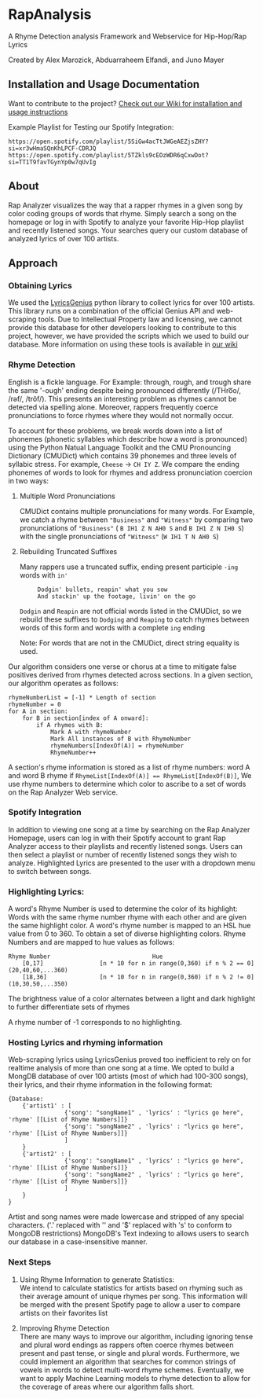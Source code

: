 # RapAnalysis

A Rhyme Detection analysis Framework and Webservice for Hip-Hop/Rap Lyrics

Created by Alex Marozick, Abduarraheem Elfandi, and Juno Mayer

## Installation and Usage Documentation
Want to contribute to the project? [Check out our Wiki for installation and usage instructions](https://github.com/alexmarozick/RapAnalysis/wiki)

Example Playlist for Testing our Spotify Integration:

    https://open.spotify.com/playlist/5SiGw4acTtJWGeAEZjsZHY?si=xr3wHmaSQnKhLPCF-CDRJQ
    https://open.spotify.com/playlist/5TZkls9cEOzWDR6qCxwDot?si=TT1T9favTGynYp0w7qUvIg

## About
Rap Analyzer visualizes the way that a rapper rhymes in a given song by color coding groups of words that rhyme. Simply search a song on the homepage or log in with Spotify to analyze your favorite Hip-Hop playlist and recently listened songs. Your searches query our custom database of analyzed lyrics of over 100 artists. 
   
## Approach 

### Obtaining Lyrics
We used the [LyricsGenius](https://github.com/johnwmillr/LyricsGenius) python library to collect lyrics for over 100 artists. This library runs on a combination of the official Genius API and web-scraping tools. Due to Intellectual Property law and licensing, we cannot provide this database for other developers looking to contribute to this project, however, we have provided the scripts which we used to build our database. More information on using these tools is available in [our wiki](https://github.com/alexmarozick/RapAnalysis/wiki)

### Rhyme Detection    
English is a fickle language. For Example: through, rough, and trough share the same '-ough' ending despite being pronounced differently (/THro͞o/, /rəf/, /trôf/). This presents an interesting problem as rhymes cannot be detected via spelling alone. Moreover, rappers frequently coerce pronunciations to force rhymes where they would not normally occur. 

To account for these problems, we break words down into a list of phonemes (phonetic syllables which describe how a word is pronounced) using the Python Natual Language Toolkit and the CMU Pronouncing Dictionary (CMUDict) which contains 39 phonemes and three levels of syllabic stress. For example, `Cheese` -> `CH IY Z`. We compare the ending phonemes of words to look for rhymes and address pronunciation coercion in two ways: 

1. Multiple Word Pronunciations

    CMUDict contains multiple pronunciations for many words. For Example, we catch a rhyme between `"Business"` and `"Witness"` by comparing two pronunciations of `"Business"` ( `B IH1 Z N AH0 S` and `B IH1 Z N IH0 S`) with the single pronunciations of `"Witness"` (`W IH1 T N AH0 S`) 

2. Rebuilding Truncated Suffixes

    Many rappers use a truncated suffix, ending present participle `-ing` words with `in'`

            Dodgin' bullets, reapin' what you sow
            And stackin' up the footage, livin' on the go
            
    `Dodgin` and `Reapin` are not official words listed in the CMUDict, so we rebuild these suffixes to `Dodging` and `Reaping` to catch rhymes between words of this form and words with a complete `ing` ending

    Note: For words that are not in the CMUDict, direct string equality is used. 
  
Our algorithm considers one verse or chorus at a time to mitigate false positives derived from rhymes detected across sections. In a given section, our algorithm operates as follows:
    
    rhymeNumberList = [-1] * Length of section
    rhymeNumber = 0
    for A in section: 
        for B in section[index of A onward]:
            if A rhymes with B: 
                Mark A with rhymeNumber
                Mark All instances of B with RhymeNumber
                rhymeNumbers[IndexOf(A)] = rhymeNumber
                RhymeNumber++

A section's rhyme information is stored as a list of rhyme numbers: word A and word B rhyme if `RhymeList[IndexOf(A)] == RhymeList[IndexOf(B)]`, We use rhyme numbers to determine which color to ascribe to a set of words on the Rap Analyzer Web service.


### Spotify Integration
In addition to viewing one song at a time by searching on the Rap Analyzer Homepage, users can log in with their Spotify account to grant Rap Analyzer access to their playlists and recently listened songs. Users can then select a playlist or number of recently listened songs they wish to analyze. Highlighted Lyrics are presented to the user with a dropdown menu to switch between songs.  


### Highlighting Lyrics:
A word's Rhyme Number is used to determine the color of its highlight: Words with the same rhyme number rhyme with each other and are given the same highlight color. A word's rhyme number is mapped to an HSL hue value from 0 to 360. To obtain a set of diverse highlighting colors. Rhyme Numbers and are mapped to hue values as follows: 
    
    Rhyme Number                             Hue
        [0,17]                [n * 10 for n in range(0,360) if n % 2 == 0]   (20,40,60,...360)         
        [18,36]               [n * 10 for n in range(0,360) if n % 2 != 0]   (10,30,50,...350)

The brightness value of a color alternates between a light and dark highlight to further differentiate sets of rhymes 

A rhyme number of -1 corresponds to no highlighting.  

### Hosting Lyrics and rhyming information
Web-scraping lyrics using LyricsGenius proved too inefficient to rely on for realtime analysis of more than one song at a time. We opted to build a MongDB database of over 100 artists (most of which had 100-300 songs), their lyrics, and their rhyme information in the following format: 

    {Database: 
        {'artist1' : [
                    {'song': "songName1" , 'lyrics' : "lyrics go here", 'rhyme' [[List of Rhyme Numbers]]}
                    {'song': "songName2" , 'lyrics' : "lyrics go here", 'rhyme' [[List of Rhyme Numbers]]}
                    ]
        }
        {'artist2' : [
                    {'song': "songName1" , 'lyrics' : "lyrics go here", 'rhyme' [[List of Rhyme Numbers]]}
                    {'song': "songName2" , 'lyrics' : "lyrics go here", 'rhyme' [[List of Rhyme Numbers]]}
                    ]
        }
    }

Artist and song names were made lowercase and stripped of any special characters. ('.' replaced with '' and '$' replaced with 's' to conform to MongoDB restrictions)
MongoDB's Text indexing to allows users to search our database in a case-insensitive manner.


### Next Steps 
1. Using Rhyme Information to generate Statistics: <br>
    We intend to calculate statistics for artists based on rhyming such as their average amount of unique rhymes per song. This information will be merged with the present Spotify page to allow a user to compare artists on their favorites list

2. Improving Rhyme Detection <br>
    There are many ways to improve our algorithm, including ignoring tense and plural word endings as rappers often coerce rhymes between present and past tense, or single and plural words. Furthermore, we could implement an algorithm that searches for common strings of vowels in words to detect multi-word rhyme schemes. Eventually, we want to apply Machine Learning models to rhyme detection to allow for the coverage of areas where our algorithm falls short. 

